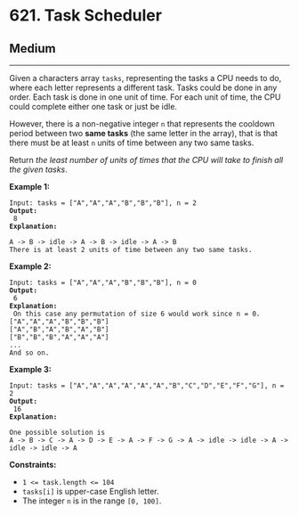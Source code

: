 # 621. Task Scheduler

## Medium

***

Given a characters array `tasks`, representing the tasks a CPU needs to do, where each letter represents a different task. Tasks could be done in any order. Each task is done in one unit of time. For each unit of time, the CPU could complete either one task or just be idle.

However, there is a non-negative integer `n` that represents the cooldown period between two **same tasks** (the same letter in the array), that is that there must be at least `n` units of time between any two same tasks.

Return _the least number of units of times that the CPU will take to finish all the given tasks_.

&#x20;

**Example 1:**

<pre><code>Input: tasks = ["A","A","A","B","B","B"], n = 2
<strong>Output:
</strong> 8
<strong>Explanation:
</strong> 
A -> B -> idle -> A -> B -> idle -> A -> B
There is at least 2 units of time between any two same tasks.</code></pre>

**Example 2:**

<pre><code>Input: tasks = ["A","A","A","B","B","B"], n = 0
<strong>Output:
</strong> 6
<strong>Explanation:
</strong> On this case any permutation of size 6 would work since n = 0.
["A","A","A","B","B","B"]
["A","B","A","B","A","B"]
["B","B","B","A","A","A"]
...
And so on.</code></pre>

**Example 3:**

<pre><code>Input: tasks = ["A","A","A","A","A","A","B","C","D","E","F","G"], n = 2
<strong>Output:
</strong> 16
<strong>Explanation:
</strong> 
One possible solution is
A -> B -> C -> A -> D -> E -> A -> F -> G -> A -> idle -> idle -> A -> idle -> idle -> A</code></pre>

&#x20;

**Constraints:**

* `1 <= task.length <= 104`
* `tasks[i]` is upper-case English letter.
* The integer `n` is in the range `[0, 100]`.
